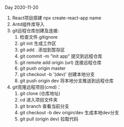 Day 2020-11-20
1. React项目搭建 npx create-react-app name
2. Antd组件库导入
3. git远程仓库创建及连接:
    1. 检查文件.gitignore
    2. git init 生成工作区
    3. git add . 添加到暂存区
    4. git commit -m “init app"  提交到远程仓库
    5. git remote add origin (url) 连接远程仓库
    6. git push origin master 
    7. git checkout -b '(dev)' 创建本地分支
    8. git push origin dev 将本地分支推送到远程仓库
4. git克隆远程项目(cmd)：
    1. git clone (仓库地址)
    2. cd 进入项目文件夹
    3. git branch 查看当前分支
    4. git checkout -b dev origin/dev 生成本地dev分支
    5. git pull (origin dev) 拉取代码
